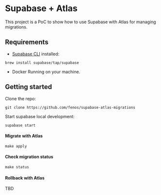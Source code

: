 # Supabase + Atlas

This project is a PoC to show how to use Supabase with Atlas for managing migrations.

## Requirements

- [Supabase CLI](https://supabase.com/docs/guides/cli#installation) installed:

```shell
brew install supabase/tap/supabase
```

- Docker Running on your machine.

## Getting started

Clone the repo:


```shell
git clone https://github.com/fenos/supabase-atlas-migrations
```

Start supabase local development:

```shell
supabase start
```

#### Migrate with Atlas

```shell
make apply
```

#### Check migration status

```shell
make status
```

#### Rollback with Atlas

TBD